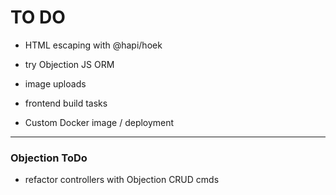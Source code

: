 # TO DO

+ HTML escaping with @hapi/hoek

+ try Objection JS ORM

+ image uploads

+ frontend build tasks

+ Custom Docker image / deployment

---

### Objection ToDo

+ refactor controllers with Objection CRUD cmds
